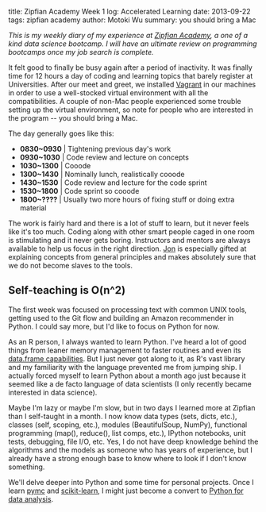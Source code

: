 title: Zipfian Academy Week 1 log: Accelerated Learning
date: 2013-09-22
tags: zipfian academy
author: Motoki Wu
summary: you should bring a Mac


*This is my weekly diary of my experience at [Zipfian Academy](http://zipfianacademy.com/), a one of a kind data science bootcamp. I will have an ultimate review on programming bootcamps once my job search is complete.*

It felt good to finally be busy again after a period of inactivity. It was finally time for 12 hours a day of coding and learning topics that barely register at Universities. After our meet and greet, we installed [Vagrant](http://www.vagrantup.com) in our machines in order to use a well-stocked virtual environment with all the compatibilities. A couple of non-Mac people experienced some trouble setting up the virtual environment, so note for people who are interested in the program -- you should bring a Mac.

The day generally goes like this: 

* **0830~0930** | Tightening previous day's work
* **0930~1030** | Code review and lecture on concepts 
* **1030~1300** | Cooode
* **1300~1430** | Nominally lunch, realistically cooode
* **1430~1530** | Code review and lecture for the code sprint
* **1530~1800** | Code sprint so cooode
* **1800~????** | Usually two more hours of fixing stuff or doing extra material

The work is fairly hard and there is a lot of stuff to learn, but it never feels like it's too much. Coding along with other smart people caged in one room is stimulating and it never gets boring. Instructors and mentors are always available to help us focus in the right direction. [Jon](https://twitter.com/clearspandex) is especially gifted at explaining concepts from general principles and makes absolutely sure that we do not become slaves to the tools. 

## Self-teaching is O(n^2)

The first week was focused on processing text with common UNIX tools, getting used to the Git flow and building an Amazon recommender in Python. I could say more, but I'd like to focus on Python for now.

As an R person, I always wanted to learn Python. I've heard a lot of good things from leaner memory management to faster routines and even its [data.frame capabilities](http://pandas.pydata.org/index.html). But I just never got along to it, as R's vast library and my familiarity with the language prevented me from jumping ship. I actually forced myself to learn Python about a month ago just because it seemed like a de facto language of data scientists (I only recently became interested in data science). 

Maybe I'm lazy or maybe I'm slow, but in two days I learned more at Zipfian than I self-taught in a month. I now know data types (sets, dicts, etc.), classes (self, scoping, etc.), modules (BeautifulSoup, NumPy), functional programming (map(), reduce(), list comps, etc.), IPython notebooks, unit tests, debugging, file I/O, etc. Yes, I do not have deep knowledge behind the algorithms and the models as someone who has years of experience, but I already have a strong enough base to know where to look if I don't know something. 

We'll delve deeper into Python and some time for personal projects. Once I learn [pymc](https://github.com/pymc-devs/pymc) and [scikit-learn](http://scikit-learn.org/stable/), I might just become a convert to [Python for data analysis](http://shop.oreilly.com/product/0636920023784.do). 


<!-- there are certainly people that are behind, one is way ahead so he's just doing a personal project: living in sf lots of activities, more networking and events than i though: zipfian first 5 weeks, fundamentals teaching while coding, 2.5% chance of going in, 13 peeps, univ vs  accelerated learning -->
